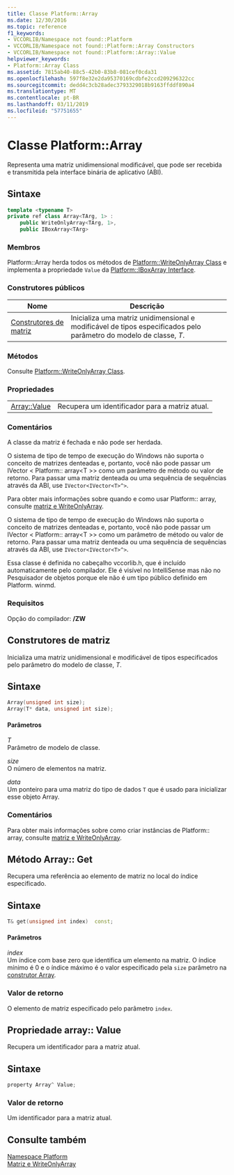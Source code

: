 ```yaml
---
title: Classe Platform::Array
ms.date: 12/30/2016
ms.topic: reference
f1_keywords:
- VCCORLIB/Namespace not found::Platform
- VCCORLIB/Namespace not found::Platform::Array Constructors
- VCCORLIB/Namespace not found::Platform::Array::Value
helpviewer_keywords:
- Platform::Array Class
ms.assetid: 7815ab40-88c5-42b0-83b8-081cef0cda31
ms.openlocfilehash: 597f8e32e2da95370169cdbfe2ccd209296322cc
ms.sourcegitcommit: dedd4c3cb28adec3793329018b9163ffddf890a4
ms.translationtype: MT
ms.contentlocale: pt-BR
ms.lasthandoff: 03/11/2019
ms.locfileid: "57751655"
---
```

# <a name="platformarray-class"></a>Classe Platform::Array

Representa uma matriz unidimensional modificável, que pode ser recebida e transmitida pela interface binária de aplicativo (ABI).

## <a name="syntax"></a>Sintaxe

```cpp
template <typename T>
private ref class Array<TArg, 1> :
    public WriteOnlyArray<TArg, 1>,
    public IBoxArray<TArg>
```

### <a name="members"></a>Membros

Platform::Array herda todos os métodos de [Platform::WriteOnlyArray Class](../cppcx/platform-writeonlyarray-class.md) e implementa a propriedade `Value` da [Platform::IBoxArray Interface](../cppcx/platform-iboxarray-interface.md).

### <a name="public-constructors"></a>Construtores públicos

|Nome|Descrição|
|----------|-----------------|
|[Construtores de matriz](#ctor)|Inicializa uma matriz unidimensional e modificável de tipos especificados pelo parâmetro do modelo de classe, *T*.|

### <a name="methods"></a>Métodos

Consulte [Platform::WriteOnlyArray Class](../cppcx/platform-writeonlyarray-class.md).

### <a name="properties"></a>Propriedades

|||
|-|-|
|[Array::Value](#value)|Recupera um identificador para a matriz atual.|

### <a name="remarks"></a>Comentários

A classe da matriz é fechada e não pode ser herdada.

O sistema de tipo de tempo de execução do Windows não suporta o conceito de matrizes denteadas e, portanto, você não pode passar um IVector < Platform:: array\<T >> como um parâmetro de método ou valor de retorno. Para passar uma matriz denteada ou uma sequência de sequências através da ABI, use `IVector<IVector<T>^>`.

Para obter mais informações sobre quando e como usar Platform:: array, consulte [matriz e WriteOnlyArray](../cppcx/array-and-writeonlyarray-c-cx.md).

O sistema de tipo de tempo de execução do Windows não suporta o conceito de matrizes denteadas e, portanto, você não pode passar um IVector < Platform:: array\<T >> como um parâmetro de método ou valor de retorno. Para passar uma matriz denteada ou uma sequência de sequências através da ABI, use `IVector<IVector<T>^>`.

Essa classe é definida no cabeçalho vccorlib.h, que é incluído automaticamente pelo compilador. Ele é visível no IntelliSense mas não no Pesquisador de objetos porque ele não é um tipo público definido em Platform. winmd.

### <a name="requirements"></a>Requisitos

Opção do compilador: **/ZW**

## <a name="ctor"></a>  Construtores de matriz

Inicializa uma matriz unidimensional e modificável de tipos especificados pelo parâmetro do modelo de classe, *T*.

## <a name="syntax"></a>Sintaxe

```cpp
Array(unsigned int size);
Array(T* data, unsigned int size);
```

#### <a name="parameters"></a>Parâmetros

*T*<br/>
Parâmetro de modelo de classe.

*size*<br/>
O número de elementos na matriz.

*data*<br/>
Um ponteiro para uma matriz do tipo de dados `T` que é usado para inicializar esse objeto Array.

### <a name="remarks"></a>Comentários

Para obter mais informações sobre como criar instâncias de Platform:: array, consulte [matriz e WriteOnlyArray](../cppcx/array-and-writeonlyarray-c-cx.md).

## <a name="get"></a>  Método Array:: Get

Recupera uma referência ao elemento de matriz no local do índice especificado.

## <a name="syntax"></a>Sintaxe

```cpp
T& get(unsigned int index)  const;
```

#### <a name="parameters"></a>Parâmetros

*index*<br/>
Um índice com base zero que identifica um elemento na matriz. O índice mínimo é 0 e o índice máximo é o valor especificado pela `size` parâmetro na [construtor Array](#ctor).

### <a name="return-value"></a>Valor de retorno

O elemento de matriz especificado pelo parâmetro `index`.

## <a name="value"></a>  Propriedade array:: Value

Recupera um identificador para a matriz atual.

## <a name="syntax"></a>Sintaxe

```cpp
property Array^ Value;
```

### <a name="return-value"></a>Valor de retorno

Um identificador para a matriz atual.

## <a name="see-also"></a>Consulte também

[Namespace Platform](../cppcx/platform-namespace-c-cx.md)<br/>
[Matriz e WriteOnlyArray](../cppcx/array-and-writeonlyarray-c-cx.md)

